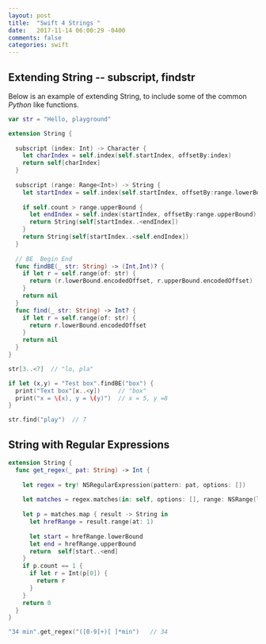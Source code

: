```yaml
---
layout: post
title:  "Swift 4 Strings "
date:   2017-11-14 06:00:29 -0400 
comments: false
categories: swift
---
```


## Extending String -- subscript, findstr

Below is an example of extending String, to include
some of the common *Python* like functions.

```swift
var str = "Hello, playground"

extension String {
  
  subscript (index: Int) -> Character {
    let charIndex = self.index(self.startIndex, offsetBy:index)
    return self[charIndex]
  }
  
  subscript (range: Range<Int>) -> String {
    let startIndex = self.index(self.startIndex, offsetBy:range.lowerBound)
    
    if self.count > range.upperBound {
      let endIndex = self.index(startIndex, offsetBy:range.upperBound)
      return String(self[startIndex..<endIndex])
    }
    return String(self[startIndex..<self.endIndex])
  }
  
  // BE  Begin End
  func findBE(_ str: String) -> (Int,Int)? {
    if let r = self.range(of: str) {
      return (r.lowerBound.encodedOffset, r.upperBound.encodedOffset)
    }
    return nil
  }
  func find(_ str: String) -> Int? {
    if let r = self.range(of: str) {
      return r.lowerBound.encodedOffset
    }
    return nil
  }
}

str[3..<7]  // "lo, pla"

if let (x,y) = "Test box".findBE("box") {
  print("Text box"[x..<y])     // "box"
  print("x = \(x), y = \(y)")  // x = 5, y =8
}

str.find("play")  // 7


```

## String with Regular Expressions


```swift
extension String {
  func get_regex(_ pat: String) -> Int {
    
    let regex = try! NSRegularExpression(pattern: pat, options: [])
    
    let matches = regex.matches(in: self, options: [], range: NSRange(location: 0, length: self.count))
    
    let p = matches.map { result -> String in
      let hrefRange = result.range(at: 1)
      
      let start = hrefRange.lowerBound
      let end = hrefRange.upperBound
      return  self[start..<end]
    }
    if p.count == 1 {
      if let r = Int(p[0]) {
        return r
      }
    }
    return 0
  }
}

"34 min".get_regex("([0-9]+)[ ]*min")   // 34



```




<div id="fb-root"></div>
<script>(function(d, s, id) {
  var js, fjs = d.getElementsByTagName(s)[0];
  if (d.getElementById(id)) return;
  js = d.createElement(s); js.id = id;
  js.src = "//connect.facebook.net/en_US/sdk.js#xfbml=1&version=v2.8&appId=671657696349259";
  fjs.parentNode.insertBefore(js, fjs);
}(document, 'script', 'facebook-jssdk'));</script>


<!--  Enter text below, if you want -->


<div class="fb-comments"  data-numposts="5"></div>






